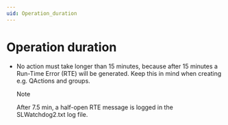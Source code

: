 ```yaml
---
uid: Operation_duration
---
```


# Operation duration

- No action must take longer than 15 minutes, because after 15 minutes a Run-Time Error (RTE) will be generated. Keep this in mind when creating e.g. QActions and groups.

    > [!NOTE]
    > After 7.5 min, a half-open RTE message is logged in the SLWatchdog2.txt log file.
